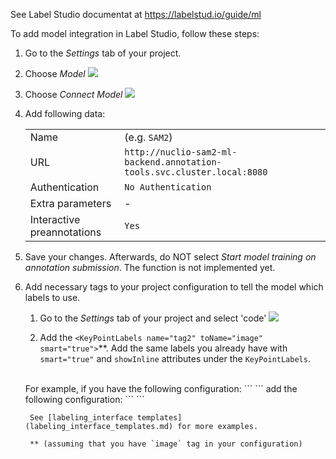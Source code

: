 See Label Studio documentat at https://labelstud.io/guide/ml

To add model integration in Label Studio, follow these steps:

1. Go to the *Settings* tab of your project.
2. Choose *Model*
![](images/ls-project-model-ui-1.png)
3. Choose *Connect Model*
![](images/ls-project-model-ui-2.png)
4. Add following data:

    |  |  |
    |-------|-------|
    | Name  | (e.g. `SAM2`) |
    | URL   | `http://nuclio-sam2-ml-backend.annotation-tools.svc.cluster.local:8080` |
    | Authentication | `No Authentication` |
    | Extra parameters | - |
    | Interactive preannotations |  `Yes` |

5. Save your changes. Afterwards, do NOT select *Start model training on annotation submission*. The function is not implemented yet. 

6. Add necessary tags to your project configuration to tell the model which labels to use. 

   1. Go to the *Settings* tab of your project and select 'code'
    ![](images/ls-project-model-ui-3.png)

    2. Add the `<KeyPointLabels name="tag2" toName="image" smart="true">`**. Add the same labels you already have with `smart="true"` and `showInline` attributes under the `KeyPointLabels`.<br>
    <br>
    For example, if you have the following configuration:
        ```
        <BrushLabels name="tag" toName="image">    
            <Label value="dvorak_0" background="#FFA39E" />
        </BrushLabels>
        ```
         add the following configuration:    
        ```
        <KeyPointLabels name="tag2" toName="image" smart="true">
            <Label value="dvorak_0" smart="true" background="#FFA39E" showInline="true"/>
        </KeyPointLabels>
        ```

        See [labeling_interface templates](labeling_interface_templates.md) for more examples.

        ** (assuming that you have `image` tag in your configuration)
